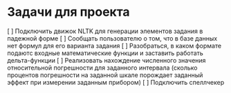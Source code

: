 # Задачи для проекта

[ ] Подключить движок NLTK для генерации элементов задания в падежной форме
[ ] Сообщать пользователю о том, что в базе данных нет формул для его варианта задания
[ ] Разобраться, в каком формате подаютс входные математические функции и заставить работать дельта-функции
[ ] Реализовать нахождение численного значения относительной погрешности для заданного интервала (сколько процентов погрешности на заданной шкале порождает заданный эффект при измерении заданным прибором)
[ ] Подключить спеллчекер

